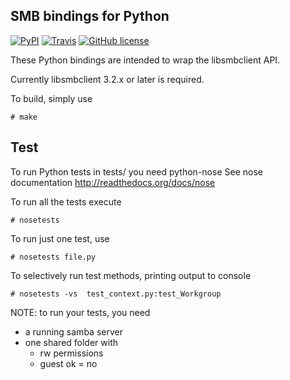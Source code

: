 SMB bindings for Python
-----------------------

[![PyPI](https://img.shields.io/pypi/v/pysmbc.svg)](https://pypi.python.org/pypi/pysmbc/)
[![Travis](https://img.shields.io/travis/hamano/pysmbc.svg)]()
[![GitHub license](https://img.shields.io/github/license/hamano/pysmbc.svg)]()

These Python bindings are intended to wrap the libsmbclient API.

Currently libsmbclient 3.2.x or later is required.


To build, simply use
~~~
# make
~~~


Test
------

To run Python tests in tests/ you need python-nose
See nose documentation http://readthedocs.org/docs/nose

To run all the tests execute

~~~
# nosetests
~~~

To run just one test, use

~~~
# nosetests file.py
~~~

To selectively run test methods, printing output to console

~~~
# nosetests -vs  test_context.py:test_Workgroup
~~~

NOTE: to run your tests, you need

 * a running samba server 
 * one shared folder with 
	* rw permissions
 	* guest ok = no

